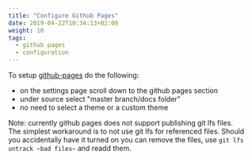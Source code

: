 ```yaml
---
title: "Configure Github Pages"
date: 2019-04-22T10:34:13+02:00
weight: 10
tags: 
  - github pages
  - configuration
---
```


To setup [github-pages](https://pages.github.com) do the following:
 
 - on the settings page scroll down to the github pages section
 - under source select "master branch/docs folder"
 - no need to select a theme or a custom theme

<!--more-->

Note: currently github pages does not support publishing git lfs files.   
The simplest workaround is to not use git lfs for referenced files.
Should you accidentally have it turned on you can remove the files, use `git lfs untrack ~bad files~` and readd them.

